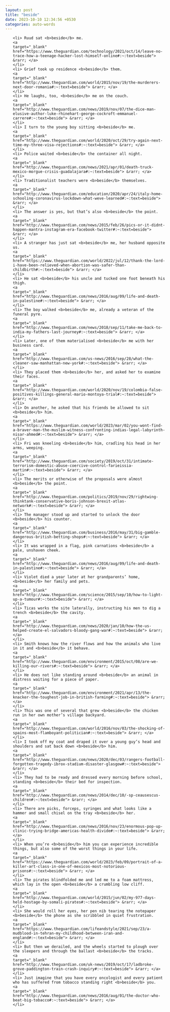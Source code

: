 ```yaml
---
layout: post
title: "beside"
date: 2023-10-10 12:34:56 +0530
categories: auto-words
---
```

<ol>

    <li> Ruud sat <b>beside</b> me.
    <a 
    target="_blank" 
    href="https://www.theguardian.com/technology/2021/oct/14/leave-no-trace-how-a-teenage-hacker-lost-himself-online#:~:text=beside"> &rarr; </a>
    </li>
    <li> Grief took up residence <b>beside</b> them.
    <a 
    target="_blank" 
    href="http://www.theguardian.com/world/2015/nov/19/the-murderers-next-door-romania#:~:text=beside"> &rarr; </a>
    </li>
    <li> He laughs, too, <b>beside</b> me on the couch.
    <a 
    target="_blank" 
    href="http://www.theguardian.com/news/2019/nov/07/the-dice-man-elusive-author-luke-rhinehart-george-cockroft-emmanuel-carrere#:~:text=beside"> &rarr; </a>
    </li>
    <li> I turn to the young boy sitting <b>beside</b> me.
    <a 
    target="_blank" 
    href="http://www.theguardian.com/world/2020/oct/29/try-again-next-time-my-three-visa-rejections#:~:text=beside"> &rarr; </a>
    </li>
    <li> Police waited <b>beside</b> the container all night.
    <a 
    target="_blank" 
    href="http://www.theguardian.com/news/2021/apr/01/death-truck-mexico-morgue-crisis-guadalajara#:~:text=beside"> &rarr; </a>
    </li>
    <li> Traditionalist teachers were <b>beside</b> themselves.
    <a 
    target="_blank" 
    href="http://www.theguardian.com/education/2020/apr/24/italy-home-schooling-coronavirus-lockdown-what-weve-learned#:~:text=beside"> &rarr; </a>
    </li>
    <li> The answer is yes, but that’s also <b>beside</b> the point.
    <a 
    target="_blank" 
    href="http://www.theguardian.com/news/2015/feb/26/pics-or-it-didnt-happen-mantra-instagram-era-facebook-twitter#:~:text=beside"> &rarr; </a>
    </li>
    <li> A stranger has just sat <b>beside</b> me, her husband opposite us.
    <a 
    target="_blank" 
    href="https://www.theguardian.com/world/2022/jul/12/thank-the-lord-i-have-been-relieved-when-abortion-was-safer-than-childbirth#:~:text=beside"> &rarr; </a>
    </li>
    <li> He sat <b>beside</b> his uncle and tucked one foot beneath his thigh.
    <a 
    target="_blank" 
    href="http://www.theguardian.com/news/2016/aug/09/life-and-death-in-palestine#:~:text=beside"> &rarr; </a>
    </li>
    <li> The boy walked <b>beside</b> me, already a veteran of the funeral pyre.
    <a 
    target="_blank" 
    href="http://www.theguardian.com/news/2018/sep/11/take-me-back-to-india-my-fathers-last-journey#:~:text=beside"> &rarr; </a>
    </li>
    <li> Later, one of them materialised <b>beside</b> me with her business card.
    <a 
    target="_blank" 
    href="http://www.theguardian.com/us-news/2016/sep/28/what-the-cleaner-saw-manhattan-new-york#:~:text=beside"> &rarr; </a>
    </li>
    <li> They placed them <b>beside</b> her, and asked her to examine their faces.
    <a 
    target="_blank" 
    href="http://www.theguardian.com/world/2020/nov/19/colombia-false-positives-killings-general-mario-montoya-trial#:~:text=beside"> &rarr; </a>
    </li>
    <li> On another, he asked that his friends be allowed to sit <b>beside</b> him.
    <a 
    target="_blank" 
    href="https://www.theguardian.com/world/2023/mar/02/you-wont-find-a-braver-man-the-muslim-witness-confronting-indias-legal-labyrinth-nisar-ahmed#:~:text=beside"> &rarr; </a>
    </li>
    <li> Fri was kneeling <b>beside</b> him, cradling his head in her arms, weeping.
    <a 
    target="_blank" 
    href="http://www.theguardian.com/society/2019/oct/31/intimate-terrorism-domestic-abuse-coercive-control-farieissia-martin#:~:text=beside"> &rarr; </a>
    </li>
    <li> The merits or otherwise of the proposals were almost <b>beside</b> the point.
    <a 
    target="_blank" 
    href="http://www.theguardian.com/politics/2019/nov/29/rightwing-thinktank-conservative-boris-johnson-brexit-atlas-network#:~:text=beside"> &rarr; </a>
    </li>
    <li> The manager stood up and started to unlock the door <b>beside</b> his counter.
    <a 
    target="_blank" 
    href="http://www.theguardian.com/business/2016/may/31/big-gamble-dangerous-british-betting-shops#:~:text=beside"> &rarr; </a>
    </li>
    <li> It was wrapped in a flag, pink carnations <b>beside</b> a pale, unshaven cheek.
    <a 
    target="_blank" 
    href="http://www.theguardian.com/news/2016/aug/09/life-and-death-in-palestine#:~:text=beside"> &rarr; </a>
    </li>
    <li> Violet died a year later at her grandparents’ home, <b>beside</b> her family and pets.
    <a 
    target="_blank" 
    href="http://www.theguardian.com/science/2015/sep/10/how-to-light-up-a-tumour#:~:text=beside"> &rarr; </a>
    </li>
    <li> Ticas works the site laterally, instructing his men to dig a trench <b>beside</b> the cavity.
    <a 
    target="_blank" 
    href="http://www.theguardian.com/news/2020/jan/10/how-the-us-helped-create-el-salvadors-bloody-gang-war#:~:text=beside"> &rarr; </a>
    </li>
    <li> Smith knows how the river flows and how the animals who live in it and <b>beside</b> it behave.
    <a 
    target="_blank" 
    href="http://www.theguardian.com/environment/2015/oct/08/are-we-killing-our-rivers#:~:text=beside"> &rarr; </a>
    </li>
    <li> He does not like standing around <b>beside</b> an animal in distress waiting for a piece of paper.
    <a 
    target="_blank" 
    href="http://www.theguardian.com/environment/2021/apr/13/the-knacker-the-toughest-job-in-british-farming#:~:text=beside"> &rarr; </a>
    </li>
    <li> This was one of several that grew <b>beside</b> the chicken run in her own mother’s village backyard.
    <a 
    target="_blank" 
    href="http://www.theguardian.com/world/2016/nov/03/the-shocking-of-spains-most-flamboyant-politician#:~:text=beside"> &rarr; </a>
    </li>
    <li> I took off my coat and draped it over a young guy’s head and shoulders and sat back down <b>beside</b> him.
    <a 
    target="_blank" 
    href="http://www.theguardian.com/news/2020/dec/03/rangers-football-forgotten-tragedy-ibrox-stadium-disaster-glasgow#:~:text=beside"> &rarr; </a>
    </li>
    <li> They had to be ready and dressed every morning before school, standing <b>beside</b> their bed for inspection.
    <a 
    target="_blank" 
    href="http://www.theguardian.com/news/2014/dec/10/-sp-ceausescus-children#:~:text=beside"> &rarr; </a>
    </li>
    <li> There are picks, forceps, syringes and what looks like a hammer and small chisel on the tray <b>beside</b> her.
    <a 
    target="_blank" 
    href="http://www.theguardian.com/news/2016/nov/23/enormous-pop-up-clinic-trying-bridge-americas-health-divide#:~:text=beside"> &rarr; </a>
    </li>
    <li> When you’re <b>beside</b> him you can experience incredible things, but also some of the worst things in your life.
    <a 
    target="_blank" 
    href="https://www.theguardian.com/world/2023/feb/09/portrait-of-a-killer-art-class-in-one-of-mexicos-most-notorious-prisons#:~:text=beside"> &rarr; </a>
    </li>
    <li> The pirates blindfolded me and led me to a foam mattress, which lay in the open <b>beside</b> a crumbling low cliff.
    <a 
    target="_blank" 
    href="http://www.theguardian.com/world/2015/jun/02/my-977-days-held-hostage-by-somali-pirates#:~:text=beside"> &rarr; </a>
    </li>
    <li> She would roll her eyes, her pen nib tearing the notepaper <b>beside</b> the phone as she scribbled in quiet frustration.
    <a 
    target="_blank" 
    href="https://www.theguardian.com/lifeandstyle/2021/sep/23/a-mudblood-in-tehran-my-childhood-between-iran-and-england#:~:text=beside"> &rarr; </a>
    </li>
    <li> But then we derailed, and the wheels started to plough over the sleepers and through the ballast <b>beside</b> the tracks.
    <a 
    target="_blank" 
    href="http://www.theguardian.com/uk-news/2019/oct/17/ladbroke-grove-paddington-train-crash-inquiry#:~:text=beside"> &rarr; </a>
    </li>
    <li> Just imagine that you have every oncologist and every patient who has suffered from tobacco standing right <b>beside</b> you.
    <a 
    target="_blank" 
    href="http://www.theguardian.com/news/2016/aug/01/the-doctor-who-beat-big-tobacco#:~:text=beside"> &rarr; </a>
    </li>